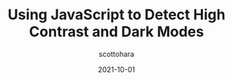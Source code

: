 ---
author: scottohara
date: 2021-10-01
tags:
  - javascript
  - accessibility
target_url: https://www.scottohara.me/note/2021/10/01/detect-high-contrast-and-dark-modes.html
title: Using JavaScript to Detect High Contrast and Dark Modes
---
